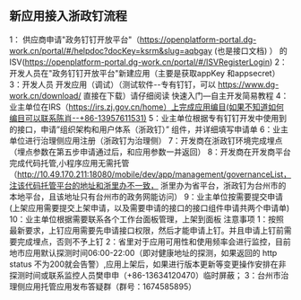 ## 新应用接入浙政钉流程

1： 供应商申请"政务钉钉开放平台"（https://openplatform-portal.dg-work.cn/portal/#/helpdoc?docKey=ksrm&slug=aqbgay (也是接口文档) ） 的ISV(https://openplatform-portal.dg-work.cn/portal/#/ISVRegisterLogin)
2：开发人员在"政务钉钉开放平台"新建应用（主要是获取appKey 和appsecret）
3：开发人员 开发应用（调试）（测试软件--专有钉钉，可以  https://www.dg-work.cn/download/  直接在下载）请仔细阅读 快速入门—自主开发简易教程
4：业主单位在IRS（https://irs.zj.gov.cn/home）上完成应用编目(如果不知道如何编目可以联系陈肖--+86-13957611531)
5：业主单位根据专有钉钉开发中使用到的接口，申请”组织架构和用户体系（浙政钉）” 组件，并详细填写申请单
6：业主单位进行治理侧应用注册（浙政钉为治理侧）
7：开发商在浙政钉环境完成埋点（埋点参数在第五步申请通过后，和应用参数一并返回）
8：开发商在开发商平台完成代码托管,小程序应用无需托管（http://10.49.170.211:18080/mobile/dev/app/management/governanceList，注该代码托管平台的地址和浙里办不一致， 浙里办为省平台，浙政钉为台州市的本地平台，且该地址只有台州市的政务网能访问）
9：业主单位按需要提交申请(上架应用需要提交上架申请，以及需要申请的接口的接口组件申请共两个申请单)
10：业主单位根据需要联系各个工作台面板管理，上架到面板
注意事项
1：按照最新要求，上钉应用需要先申请接口权限，然后才能申请上钉。并且申请上钉前需要完成埋点，否则不予上钉
2：省里对于应用可用性和使用频率会进行监控，目前地市应用默认探测时间06:00-22:00（即对健康地址的探测，如果返回的 http status 不为200就会告警）,应用上架后，如果进行版本更新等变更操作安排在非探测时间或联系监控人员樊申申（+86-13634120470）临时屏蔽；
3：台州市治理侧应用托管应用发布答疑群（群号：1674585895）